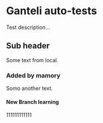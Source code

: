 # Ganteli auto-tests

Test description...

## Sub header
Some text from local.

### Added by mamory 
Somo another text.

#### New Branch learning
111111111111